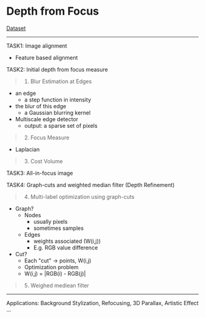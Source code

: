 # Depth from Focus
[Dataset](https://github.com/JuHyun-E/Computer_Vision/tree/master/data)
***
TASK1: Image alignment
- Feature based alignment

TASK2: Initial depth from focus measure   
>1. Blur Estimation at Edges
* an edge
   + a step function in intensity
* the blur of this edge
   + a Gaussian blurring kernel
* Multiscale edge detector
   + output: a sparse set of pixels

>2. Focus Measure
* Laplacian

>3. Cost Volume

TASK3: All-in-focus image

TASK4: Graph-cuts and weighted median filter (Depth Refinement)   
>4. Multi-label optimization using graph-cuts   
* Graph?
   + Nodes
      - usually pixels
      - sometimes samples
   + Edges
      - weights associated (W(i,j))
      - E.g. RGB value difference   
* Cut?
   + Each "cut" -> points, W(i,j)
   + Optimization problem
   + W(i,j) = |RGB(i) - RGB(j)|
   
>5. Weighed mediean filter

***
Applications: Background Stylization, Refocusing, 3D Parallax, Artistic Effect ...
